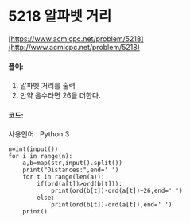 # 5218 알파벳 거리

[https://www.acmicpc.net/problem/5218](http://www.acmicpc.net/problem/5218)

#### **풀이:**
1. 알파벳 거리를 출력
2. 만약 음수라면 26을 더한다.

#### **코드:**
사용언어 : Python 3
```
n=int(input())
for i in range(n):
    a,b=map(str,input().split())
    print("Distances:",end=' ')
    for t in range(len(a)):
        if(ord(a[t])>ord(b[t])):
            print(ord(b[t])-ord(a[t])+26,end=' ')
        else:
            print(ord(b[t])-ord(a[t]),end=' ')
    print()
```
